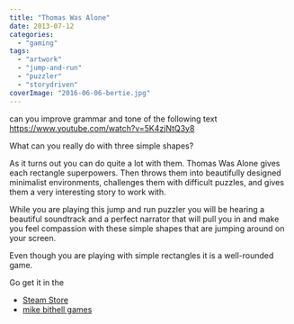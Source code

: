 ```yaml
---
title: "Thomas Was Alone"
date: 2013-07-12
categories:
  - "gaming"
tags:
  - "artwork"
  - "jump-and-run"
  - "puzzler"
  - "storydriven"
coverImage: "2016-06-06-bertie.jpg"
---
```


can you improve grammar and tone of the following text
https://www.youtube.com/watch?v=5K4zjNtQ3y8

What can you really do with three simple shapes?

As it turns out you can do quite a lot with them. Thomas Was Alone gives each rectangle superpowers. Then throws them into beautifully designed minimalist environments, challenges them with difficult puzzles, and gives them a very interesting story to work with.

While you are playing this jump and run puzzler you will be hearing a beautiful soundtrack and a perfect narrator that will pull you in and make you feel compassion with these simple shapes that are jumping around on your screen.

Even though you are playing with simple rectangles it is a well-rounded game.

Go get it in the

- [Steam Store](http://store.steampowered.com/app/220780/)
- [mike bithell games](http://www.mikebithellgames.com/thomaswasalone/)
